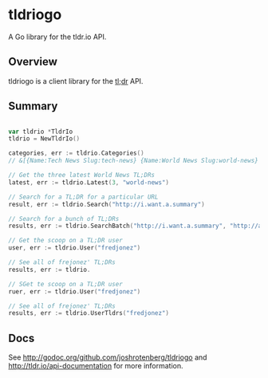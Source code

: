 # tldriogo

A Go library for the tldr.io API.

## Overview

tldriogo is a client library for the [tl;dr](http://tldr.io/) API.

## Summary

```go

var tldrio *TldrIo
tldrio = NewTldrIo()

categories, err := tldrio.Categories()
// &[{Name:Tech News Slug:tech-news} {Name:World News Slug:world-news} ...]

// Get the three latest World News TL;DRs 
latest, err := tldrio.Latest(3, "world-news")

// Search for a TL;DR for a particular URL
result, err := tldrio.Search("http://i.want.a.summary")

// Search for a bunch of TL;DRs
results, err := tldrio.SearchBatch("http://i.want.a.summary", "http://and.another")

// Get the scoop on a TL;DR user
user, err := tldrio.User("fredjonez")

// See all of frejonez' TL;DRs
results, err := tldrio.

// SGet te scoop on a TL;DR user
ruer, err := tldrio.User("fredjonez")

// See all of frejonez' TL;DRs
results, err := tldrio.UserTldrs("fredjonez")
```

## Docs
See http://godoc.org/github.com/joshrotenberg/tldriogo and http://tldr.io/api-documentation for more information.


